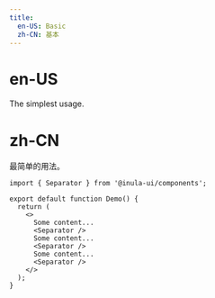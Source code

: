 ```yaml
---
title:
  en-US: Basic
  zh-CN: 基本
---
```


# en-US

The simplest usage.

# zh-CN

最简单的用法。

```tsx
import { Separator } from '@inula-ui/components';

export default function Demo() {
  return (
    <>
      Some content...
      <Separator />
      Some content...
      <Separator />
      Some content...
      <Separator />
    </>
  );
}
```
